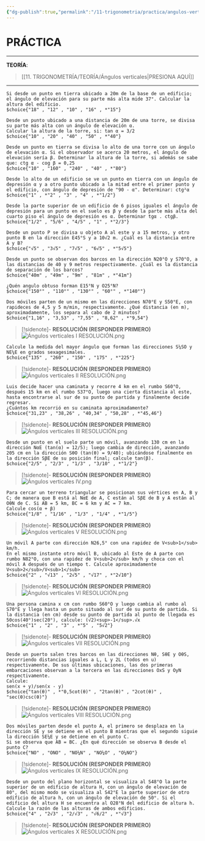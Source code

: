 ```yaml
---
{"dg-publish":true,"permalink":"/11-trigonometria/practica/angulos-verticales/","tags":["Trigonometría","Práctica"]}
---
```


# PRÁCTICA
---
**TEORÍA**: 
>[[11. TRIGONOMETRÍA/TEORÍA/Ángulos verticales\|PRESIONA AQUÍ]]

---

```exercise
Si desde un punto en tierra ubicado a 20m de la base de un edificio; el ángulo de elevación para su parte más alta mide 37°. Calcular la altura del edificio.
$choice{"18" , "12" , "10" , "16" , *"15"}
```

```exercise
Desde un punto ubicado a una distancia de 20m de una torre, se divisa su parte más alta con un ángulo de elevación α.
Calcular la altura de la torre, si: tan α = 3/2
$choice{"10" , "20" , "40" , "50" , *"40"}
```

```exercise
Desde un punto en tierra se divisa lo alto de una torre con un ángulo de elevación α. Si el observador se acerca 20 metros, el ángulo de elevación sería β. Determinar la altura de la torre, si además se sabe que: ctg α - cog β = 0,25
$choice{"10" , "160" , "240" , "40" , *"80"}
```

```exercise
Desde lo alto de un edificio se ve un punto en tierra con un ángulo de depresión α y a otro punto ubicado a la mitad entre el primer punto y el edificio, con ángulo de depresión de "90 - α". Determinar: ctg²α
$choice{"1" , *"2" , "3" , "4" , *"1/2"}
```

```exercise
Desde la parte superior de un edificio de 6 pisos iguales el ángulo de depresión para un punto en el suelo es β y desde la parte más alta del cuarto piso el ángulo de depresión es α. Determinar tgα . ctgβ.
$choice{"1/2" , "5/6" , "4/5" , "1" , *"2/3"}
```

```exercise
Desde un punto P se divisa u objeto A al este y a 15 metros, y otro punto B en la dirección E45°S y a 10√2 m. ¿Cuál es la distancia entre A y B? 
$choice{"√5" , "3√5" , "7√5" , "6√5" , *"5√5"}
```

```exercise
Desde un punto se observan dos barcos en la dirección N20°O y S70°O, a las distancias de 40 y 9 metros respectivamente. ¿Cuál es la distancia de separación de los barcos?
$choice{"40m" , "49m" , "9m" , "81m" , *"41m"}
```

```exercise
¿Quén angulo obtuso forman E15°N y O25°N?
$choice{"150°" , "110°" , "130°" , "60°" , *"140°"}
```

```exercise
Dos móviles parten de un mismo en las direcciones N70°E y S50°E, con rapideces de 4,5 y 5 m/min, respectivamente. ¿Qué distancia (en m), aproximadamente, los separa al cabo de 2 minutos?
$choice{"1,16" , "3,53" , "7,55" , "8,62" , *"9,54"}
```

>[!sidenote]- **RESOLUCIÓN (RESPONDER PRIMERO)** 
>![Ángulos verticales I RESOLUCIÓN.png](/img/user/1.%20ELEMENTOS%20GR%C3%81FICOS/%C3%81ngulos%20verticales%20I%20RESOLUCI%C3%93N.png)

```exercise
Calcule la medida del mayor ángulo que forman las direcciones S¼SO y NE¼E en grados sexagesimales.
$choice{"135" , "260" , "150" , "175" , *"225"}
```

>[!sidenote]- **RESOLUCIÓN (RESPONDER PRIMERO)** 
>![Ángulos verticales II RESOLUCIÓN.png](/img/user/1.%20ELEMENTOS%20GR%C3%81FICOS/%C3%81ngulos%20verticales%20II%20RESOLUCI%C3%93N.png)

```exercise
Luis decide hacer una caminata y recorre 4 km en el rumbo S60°O, después 15 km en el rumbo S37°O, luego una cierta distancia al este, hasta encontrarse al sur de su punto de partida y finalmente decide regresar. 
¿Cuántos km recorrió en su caminata aproximadamente?
$choice{"31,23" , "38,26" , "40,34" , "50,28" , *"45,46"}
```

>[!sidenote]- **RESOLUCIÓN (RESPONDER PRIMERO)** 
>![Ángulos verticales III RESOLUCIÓN.png](/img/user/1.%20ELEMENTOS%20GR%C3%81FICOS/%C3%81ngulos%20verticales%20III%20RESOLUCI%C3%93N.png)

```exercise
Desde un punto en el suelo parte un móvil, avanzando 130 cm en la dirección NαE (tan(α) = 12/5); luego cambia de dirección, avanzando 205 cm en la dirección SθO (tan(θ) = 9/40); ubicándose finalmente en la dirección SβE de su posición final; calcule tan(β).
$choice{"2/5" , "2/3" , "1/3" , "3/10" , *"1/2"}
```

>[!sidenote]- **RESOLUCIÓN (RESPONDER PRIMERO)** 
>![Ángulos verticales IV.png](/img/user/1.%20ELEMENTOS%20GR%C3%81FICOS/%C3%81ngulos%20verticales%20IV.png)

```exercise
Para cercar un terreno triangular se posicionan sus vértices en A, B y C; de manera que B está al NαE de A, C están al SβE de B y A están al OθN de C. Si AB = 5 km, BC = 6 km y AC = 7 km.
Calcule cos(α + β)
$choice{"1/8" , "1/16" , "1/3" , "1/4" , *"1/5"}
```

>[!sidenote]- **RESOLUCIÓN (RESPONDER PRIMERO)** 
>![Ángulos verticales V RESOLUCIÓN.png](/img/user/1.%20ELEMENTOS%20GR%C3%81FICOS/%C3%81ngulos%20verticales%20V%20RESOLUCI%C3%93N.png)

```exercise
Un móvil A parte con dirección N26,5° con una rapidez de V<sub>1</sub> km/h.
En el mismo instante otro móvil B, ubicado al Este de A parte con rumbo N82°O, con una rapidez de V<sub>2</sub> km/h y choca con el móvil A después de un tiempo t. Calcule aproximadamente V<sub>2</sub>/V<sub>1</sub>
$choice{"2" , "√13" , "2√5" , "√17" , *"2√10"}
```

>[!sidenote]- **RESOLUCIÓN (RESPONDER PRIMERO)** 
>![Ángulos verticales VI RESOLUCIÓN.png](/img/user/1.%20ELEMENTOS%20GR%C3%81FICOS/%C3%81ngulos%20verticales%20VI%20RESOLUCI%C3%93N.png)

```exercise
Una persona camina x cm con rumbo S60°O y luego cambia al rumbo al S70°E y llega hasta un punto situado al sur de su punto de partida. Si la distancia (en cm) desde su punto de partida al punto de llegada es 50cos(40°)sec(20°), calcule: (√2)<sup>-1</sup>.√x
$choice{"1" , "2" , "3" , *"5" , "5√2"}
```

>[!sidenote]- **RESOLUCIÓN (RESPONDER PRIMERO)** 
>![Ángulos verticales VII RESOLUCIÓN.png](/img/user/1.%20ELEMENTOS%20GR%C3%81FICOS/%C3%81ngulos%20verticales%20VII%20RESOLUCI%C3%93N.png)

```exercise
Desde un puerto salen tres barcos en las direcciones Nθ, SθE y OθS, recorriendo distancias iguales a L, L y 2L (todos en u) respectivamente. De sus últimas ubicaciones, las dos primeras embarcaciones observan a la tercera en las direcciones OxS y OyN respectivamente. 
Calcule: 
sen(x + y)/sen(x - y)
$choice{"tan(θ)" , *"0,5cot(θ)" , "2tan(θ)" , "2cot(θ)" , "sec(θ)csc(θ)"}
```

>[!sidenote]- **RESOLUCIÓN (RESPONDER PRIMERO)** 
![Ángulos verticales VIII RESOLUCIÓN.png](/img/user/1.%20ELEMENTOS%20GR%C3%81FICOS/%C3%81ngulos%20verticales%20VIII%20RESOLUCI%C3%93N.png)

```exercise
Dos móviles parten desde el punto A, el primero se desplaza en la dirección SE y se detiene en el punto B mientras que el segundo siguie la dirección SE¼E y se detiene en el punto C. 
Si se observa que AB = BC. ¿En qué dirección se observa B desde el punto C?
$choice{"NO" , "ONO" , "NO¼N" , "NO¼O" , "O¼NO"}
```

>[!sidenote]- **RESOLUCIÓN (RESPONDER PRIMERO)** 
>![Ángulos verticales IX RESOLUCIÓN.png](/img/user/1.%20ELEMENTOS%20GR%C3%81FICOS/%C3%81ngulos%20verticales%20IX%20RESOLUCI%C3%93N.png)

```exercise
Desde un punto del plano horizontal se visualiza al S48°O la parte superior de un edificio de altura H, con un ángulo de elevación de 80°, del mismo modo se visualiza al S42°E la parte superior de otro edificio de altura h, con un ángulo de elevación de 50°. Si el edificio del altura H se encuentra al O28°N del edificio de altura h. Calcule la razón de las alturas de ambos edificios.
$choice{"4" , "2√3" , "2/√3" , "√6/2" , *"√3"}
```

>[!sidenote]- **RESOLUCIÓN (RESPONDER PRIMERO)** 
>![Ángulos verticales X RESOLUCIÓN.png](/img/user/1.%20ELEMENTOS%20GR%C3%81FICOS/%C3%81ngulos%20verticales%20X%20RESOLUCI%C3%93N.png)

